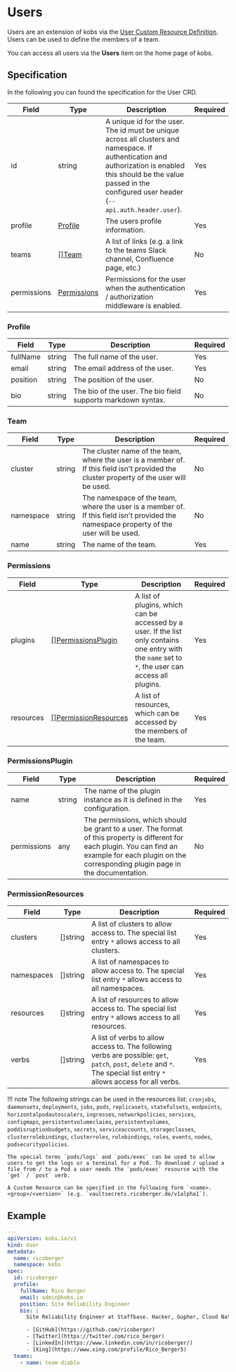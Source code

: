 # Users

Users are an extension of kobs via the [User Custom Resource Definition](https://github.com/kobsio/kobs/blob/main/deploy/kustomize/crds/kobs.io_users.yaml). Users can be used to define the members of a team.

You can access all users via the **Users** item on the home page of kobs.

## Specification

In the following you can found the specification for the User CRD.

| Field | Type | Description | Required |
| ----- | ---- | ----------- | -------- |
| id | string | A unique id for the user. The id must be unique across all clusters and namespace. If authentication and authorization is enabled this should be the value passed in the configured user header (`--api.auth.header.user`). | Yes |
| profile | [Profile](#profile) | The users profile information. | Yes |
| teams | [[]Team](#team) | A list of links (e.g. a link to the teams Slack channel, Confluence page, etc.) | No |
| permissions | [Permissions](#permissions) | Permissions for the user when the authentication / authorization middleware is enabled. | Yes |

### Profile

| Field | Type | Description | Required |
| ----- | ---- | ----------- | -------- |
| fullName | string | The full name of the user. | Yes |
| email | string | The email address of the user. | Yes |
| position | string | The position of the user. | No |
| bio | string | The bio of the user. The bio field supports markdown syntax. | No |

### Team

| Field | Type | Description | Required |
| ----- | ---- | ----------- | -------- |
| cluster | string | The cluster name of the team, where the user is a member of. If this field isn't provided the cluster property of the user will be used. | No |
| namespace | string | The namespace of the team, where the user is a member of. If this field isn't provided the namespace property of the user will be used. | No |
| name | string | The name of the team. | Yes |

### Permissions

| Field | Type | Description | Required |
| ----- | ---- | ----------- | -------- |
| plugins | [[]PermissionsPlugin](#permissionsplugin) | A list of plugins, which can be accessed by a user. If the list only contains one entry with the `name` set to `*`, the user can access all plugins. | Yes |
| resources | [[]PermissionResources](#permissionresources) | A list of resources, which can be accessed by the members of the team. | Yes |

### PermissionsPlugin

| Field | Type | Description | Required |
| ----- | ---- | ----------- | -------- |
| name | string | The name of the plugin instance as it is defined in the configuration. | Yes |
| permissions | any | The permissions, which should be grant to a user. The format of this property is different for each plugin. You can find an example for each plugin on the corresponding plugin page in the documentation. | No |

### PermissionResources

| Field | Type | Description | Required |
| ----- | ---- | ----------- | -------- |
| clusters | []string | A list of clusters to allow access to. The special list entry `*` allows access to all clusters. | Yes |
| namespaces | []string | A list of namespaces to allow access to. The special list entry `*` allows access to all namespaces. | Yes |
| resources | []string | A list of resources to allow access to. The special list entry `*` allows access to all resources. | Yes |
| verbs | []string | A list of verbs to allow access to. The following verbs are possible: `get`, `patch`, `post`, `delete` and `*`. The special list entry `*` allows access for all verbs. | Yes |

!!! note
    The following strings can be used in the resources list: `cronjobs`, `daemonsets`, `deployments`, `jobs`, `pods`, `replicasets`, `statefulsets`, `endpoints`, `horizontalpodautoscalers`, `ingresses`, `networkpolicies`, `services`, `configmaps`, `persistentvolumeclaims`, `persistentvolumes`, `poddisruptionbudgets`, `secrets`, `serviceaccounts`, `storageclasses`, `clusterrolebindings`, `clusterroles`, `rolebindings`, `roles`, `events`, `nodes`, `podsecuritypolicies`.

    The special terms `pods/logs` and `pods/exec` can be used to allow users to get the logs or a terminal for a Pod. To download / upload a file from / to a Pod a user needs the `pods/exec` resource with the `get` / `post` verb.

    A Custom Resource can be specified in the following form `<name>.<group>/<version>` (e.g. `vaultsecrets.ricoberger.de/v1alpha1`).

## Example

```yaml
---
apiVersion: kobs.io/v1
kind: User
metadata:
  name: ricoberger
  namespace: kobs
spec:
  id: ricoberger
  profile:
    fullName: Rico Berger
    email: admin@kobs.io
    position: Site Reliability Engineer
    bio: |
      Site Reliability Engineer at Staffbase. Hacker, Gopher, Cloud Native Enthusiast.

      - [GitHub](https://github.com/ricoberger)
      - [Twitter](https://twitter.com/rico_berger)
      - [LinkedIn](https://www.linkedin.com/in/ricoberger/)
      - [Xing](https://www.xing.com/profile/Rico_Berger5)
  teams:
    - name: team-diablo
```

